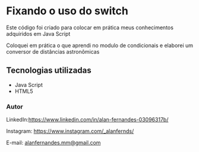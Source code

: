# Fixando o uso do switch

Este código foi criado para colocar em prática meus conhecimentos adquiridos em Java Script 

Coloquei em prática o que aprendi no modulo de condicionais e elaborei um conversor de distâncias astronômicas 


## Tecnologias utilizadas

* Java Script
* HTML5

### Autor

LinkedIn:https://www.linkedin.com/in/alan-fernandes-03096317b/

Instagram: https://www.instagram.com/_alanfernds/

E-mail: alanfernandes.mm@gmail.com

